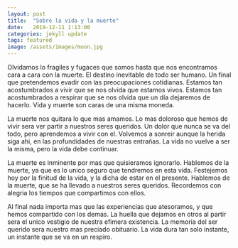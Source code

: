 ```yaml
---
layout: post
title:  "Sobre la vida y la muerte"
date:   2019-12-11 1:13:00
categories: jekyll update
tags: featured
image: /assets/images/moon.jpg
---
```


Olvidamos lo fragiles y fugaces que somos hasta que nos encontramos cara a cara con la muerte. El destino inevitable de todo ser humano. Un final que pretendemos evadir con las preocupaciones cotidianas. Estamos tan acostumbrados a vivir que se nos olvida que estamos vivos. Estamos tan acostumbrados a respirar que se nos olvida que un día dejaremos de hacerlo. Vida y muerte son caras de una misma moneda. 

La muerte nos quitara lo que mas amamos. Lo mas doloroso que hemos de vivir sera ver partir a nuestros seres queridos. Un dolor que nunca se va del todo, pero aprendemos a vivir con el. Volvemos a sonreir aunque la herida siga ahi, en las profundidades de nuestras entrañas. La vida no vuelve a ser la misma, pero la vida debe continuar.

La muerte es inminente por mas que quisieramos ignorarlo. Hablemos de la muerte, ya que es lo unico seguro que tendremos en esta vida. Festejemos hoy por la finitud de la vida, y la dicha de estar en el presente. Hablemos de la muerte, que se ha llevado a nuestros seres queridos. Recordemos con alegria los tiempos que compartimos con ellos. 

Al final nada importa mas que las experiencias que atesoramos, y que hemos compartido con los demas. La huella que dejamos en otros al partir sera el unico vestigio de nuestra efimera existencia. La memoria del ser querido sera nuestro mas preciado obituario. La vida dura tan solo instante, un instante que se va en un respiro. 




